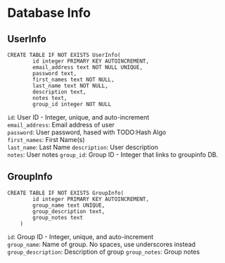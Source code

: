 Database Info
=============

UserInfo
--------
    CREATE TABLE IF NOT EXISTS UserInfo(
            id integer PRIMARY KEY AUTOINCREMENT,
            email_address text NOT NULL UNIQUE,
            password text,
            first_names text NOT NULL,
            last_name text NOT NULL,
            description text,
            notes text,
            group_id integer NOT NULL
`id`: User ID - Integer, unique, and auto-increment  
`email_address`: Email address of user  
`password`: User password, hased with TODO:Hash Algo  
`first_names`: First Name(s)  
`last_name`: Last Name
`description`: User description  
`notes`: User notes
`group_id`: Group ID - Integer that links to groupinfo DB.

GroupInfo
---------
    CREATE TABLE IF NOT EXISTS GroupInfo(
            id integer PRIMARY KEY AUTOINCREMENT,
            group_name text UNIQUE,
            group_description text,
            group_notes text
        )
`id`: Group ID - Integer, unique, and auto-increment  
`group_name`: Name of group.  No spaces, use underscores instead  
`group_description`: Description of group
`group_notes`: Group notes
